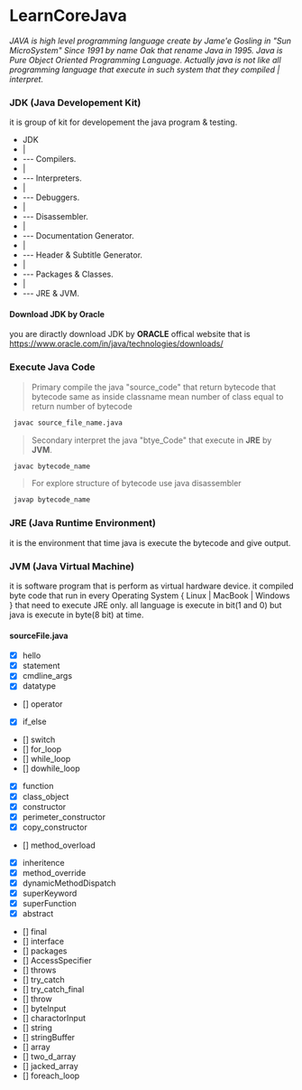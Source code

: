 
# LearnCoreJava

_JAVA is high level programming language create by Jame'e Gosling in "Sun MicroSystem" Since 1991 by name Oak that rename Java in 1995. Java is Pure Object Oriented Programming Language. Actually java is not like all programming language that execute in such system that they compiled | interpret._


### JDK (Java Developement Kit)

 it is group of kit for developement the java program & testing.

- JDK
- |
- --- Compilers.
- |
- --- Interpreters.
- |
- --- Debuggers.
- |
- --- Disassembler.
- |
- --- Documentation Generator.
- |
- --- Header & Subtitle Generator.
- |
- --- Packages & Classes.
- |
- --- JRE & JVM.


#### Download JDK by Oracle

you are diractly download JDK by **ORACLE** offical website that is 
<https://www.oracle.com/in/java/technologies/downloads/> 


### Execute Java Code

> Primary compile the java "source_code" that return bytecode that bytecode same as inside classname mean number of class equal to return number of bytecode

```bash
 javac source_file_name.java
```
> Secondary interpret the java "btye_Code" that execute in **JRE** by **JVM**. 

```bash
 javac bytecode_name
```

> For explore structure of bytecode use java disassembler

```bash
 javap bytecode_name
```


### JRE (Java Runtime Environment)

 it is the environment that time java is execute the bytecode and give output.


### JVM (Java Virtual Machine)

 it is software program that is perform as virtual hardware device.
 it compiled byte code that run in every Operating System { Linux | MacBook | Windows } that need to execute JRE only.
 all language is execute in bit(1 and 0) but java is execute in byte(8 bit) at time.


#### sourceFile.java

- [x] hello
- [x] statement
- [x] cmdline_args
- [x] datatype
- [] operator
- [x] if_else
- [] switch
- [] for_loop
- [] while_loop
- [] dowhile_loop
- [x] function
- [x] class_object
- [x] constructor
- [x] perimeter_constructor
- [x] copy_constructor
- [] method_overload
- [x] inheritence
- [x] method_override
- [x] dynamicMethodDispatch
- [x] superKeyword
- [x] superFunction
- [x] abstract
- [] final
- [] interface
- [] packages
- [] AccessSpecifier
- [] throws
- [] try_catch
- [] try_catch_final
- [] throw
- [] byteInput
- [] charactorInput
- [] string
- [] stringBuffer
- [] array 
- [] two_d_array
- [] jacked_array
- [] foreach_loop

